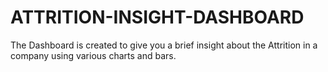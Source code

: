 # ATTRITION-INSIGHT-DASHBOARD
 The Dashboard is created to give you a brief insight about the Attrition in a company using various charts and bars.
